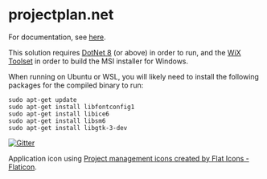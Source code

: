 # projectplan.net

For documentation, see [here](https://github.com/countincognito/Zametek.ProjectPlan/wiki).

This solution requires [DotNet 8](https://dotnet.microsoft.com/en-us/download/dotnet/8.0) (or above) in order to run, and the [WiX Toolset](https://marketplace.visualstudio.com/items?itemName=WixToolset.WixToolsetVisualStudio2022Extension) in order to build the MSI installer for Windows.

When running on Ubuntu or WSL, you will likely need to install the following packages for the compiled binary to run:

```
sudo apt-get update
sudo apt-get install libfontconfig1
sudo apt-get install libice6
sudo apt-get install libsm6
sudo apt-get install libgtk-3-dev
```

[![Gitter](https://badges.gitter.im/Zametek-ProjectPlan/Lobby.svg)](https://gitter.im/Zametek-ProjectPlan/Lobby?utm_source=badge&utm_medium=badge&utm_campaign=pr-badge&utm_content=badge)

Application icon using [Project management icons created by Flat Icons - Flaticon](https://www.flaticon.com/free-icons/project-management).
